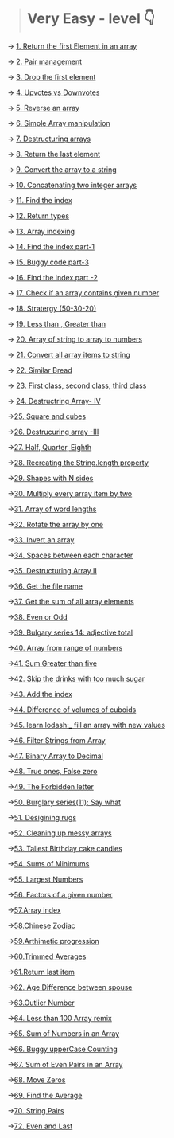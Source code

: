 > # Very Easy - level 👇

-> [1. Return the first Element in an array](./1.Return%20the%20first%20Element%20in%20an%20array.js)

-> [2. Pair management](./2.Pair%20management.js)

-> [3. Drop the first element](./3.Learn%20Lodash_.drop%2C%20Drop%20the%20First%20Elements%20of%20an%20Array.js)

-> [4. Upvotes vs Downvotes](./4.%20Upvotes%20vs%20Downvotes.js)

-> [5. Reverse an array](./5.%20Reverse%20an%20Array.js)

-> [6. Simple Array manipulation](./6.%20Simple%20Array%20Manipulation.js)

-> [7. Destructuring arrays](./7.Destructuring%20Arrays%201.js)

-> [8. Return the last element](./8.%20Return%20the%20last%20element%20in%20an%20array.js)

-> [9. Convert the array to a string](./9.%20Convert%20an%20array%20to%20a%20string.js)

-> [10. Concatenating two integer arrays](./10.%20Concatenating%20Two%20integer%20arrays.js)

-> [11. Find the index](./11.%20find%20the%20index.js)

-> [12. Return types](./12.%20Return%20Types.js)

-> [13. Array indexing](./13.%20Array%20Indexing.js)

-> [14. Find the index part-1](./14.%20Find%20the%20index(part%201).js)

-> [15. Buggy code part-3](./15.%20Buggy%20code(part%203).js)

-> [16. Find the index part -2](./16.%20Find%20the%20index%20(part%20%232).js)

-> [17. Check if an array contains given number](./17.%20Check%20if%20an%20array%20contains%20a%20given%20number.js)

-> [18. Stratergy (50-30-20)](./18.%20Strategy(50-30-20).js)

-> [19. Less than , Greater than](./19.Less%20than%2C%20Greater%20than.js)

-> [20. Array of  string to array to numbers](./20.Array%20of%20string%20to%20array%20to%20numbers.js)

-> [21. Convert all array items to string ](./21.Convert%20all%20array%20items%20to%20string.js)

-> [22. Similar Bread](./22.%20Similar%20Bread.js)

-> [23. First class, second class, third class](./23.First%20Class%2C%20Second%20class%2C%20and%20third%20class%20levers%20.js)

-> [24. Destructring Array- IV](./24.%20Destructuring%20arrays(iv)%20.js)


->[25. Square and cubes ](25.%20Squares%20and%20cubes.js)

->[26. Destrucuring array -III ](./26.%20Destructuring%20array%20III%20.js)

->[27. Half, Quarter, Eighth ](./27.Half%2C%20Quarter%20and%20Eighth.js)


->[28. Recreating the String.length property](./28.%20Recreating%20the%20String.length%20property.js)

->[29. Shapes with N sides](./29.Shapes%20with%20N%20sides.js)


->[30. Multiply every array item by two ](./30.%20Multiply%20every%20array%20item%20by%20two.js)

->[31. Array of word lengths](./31.%20Array%20of%20word%20Lengths.js)

->[32. Rotate the array by one](./32.%20Rotate%20the%20array%20by%20one.js)

->[33. Invert an array](./33.%20Invert%20an%20array.js)

->[34. Spaces between each character ](./34.%20Spaces%20between%20each%20Character.js)


->[35. Destructuring Array II ](./36.%20Destructuring%20Arrays%20II%20.js)

->[36. Get the file name ](./35.%20Get%20the%20file%20name.js)


->[37. Get the sum of all array elements](./37.%20Get%20the%20sum%20of%20all%20array%20elements.js)

->[38. Even or Odd](./39.Even%20or%20add.js)

->[39. Bulgary series 14: adjective total ](./38.%20Burglary%20series(14)%20adjectives%20total.js)


->[40. Array from range of numbers ](./40.%20Array%20from%20a%20range%20of%20numbers.js)

->[41. Sum Greater than five](./41.%20Sum%20Greater%20than%20five.js)

->[42. Skip the drinks with too much sugar](42.%20Skip%20the%20drinks%20with%20too%20much%20sugar.js)

->[43. Add the index](./43.%20Add%20the%20index.js)

->[44. Difference of volumes of cuboids](./41.%20Difference%20of%20volumesof%20cuboids.js)

->[45. learn lodash:_ fill an array with new values](./45.%20Learn%20lodash_%20fill%20an%20array%20with%20new%20values.js)

->[46. Filter Strings from Array ](./46.%20Filter%20Strings%20from%20Array.js)


->[47. Binary Array to Decimal](./47.%20Binary%20Array%20to%20Decimal.js)


->[48. True ones, False zero](./48.%20True%20ones%2CFalse%20Zeros.js)

->[49. The Forbidden letter](./49.%20The%20Forbidden%20letter.js)

->[50. Burglary series(11): Say what](./50.%20Burglary%20series(11)%20Say%20what.js)

->[51. Desigining  rugs](./51.%20Designing%20Rugs.js)

->[52. Cleaning up messy arrays ](./52.Cleaning%20up%20messy%20arrays.js)

->[53. Tallest Birthday cake candles ](./53.%20Tallest%20Birthday%20Cake%20Candles.js)

->[54. Sums of Minimums](./54.%20Sum%20of%20Minimums.js)

->[55. Largest Numbers](./55.%20Largest%20Numbers.js)

->[56. Factors of a given number](./56.%20Factors%20of%20a%20given%20Number.js)

->[57.Array index](./57.%20Array%20Index.js)

->[58.Chinese Zodiac](./58.%20Chinese%20Zodiac.js)

->[59.Arthimetic progression](./59.%20Arthimetic%20progression.js)

->[60.Trimmed Averages](./60.%20Trimmed%20Averages.js)

->[61.Return last item](./61.%20Return%20Last%20item.js)

->[62. Age Difference between spouse](./62.%20Age%20Difference%20Between%20Spouses.js)

->[63.Outlier Number](./63.Outlier%20Number.js)

->[64. Less than 100 Array remix](./64.Less%20than%20100%20Array%20remix.js)

->[65. Sum of Numbers in an Array](./65.Sum%20of%20Numbers%20in%20an%20array.js)

->[66. Buggy upperCase Counting](./66.%20Buggy%20Uppercase%20Counting.js)

->[67. Sum of Even Pairs in an Array](./67.%20Sum%20of%20Even%20Pairs%20in%20Array.js)

->[68. Move Zeros](./68.%20Move%20Zeroes.js)

->[69. Find the Average](./69.%20Find%20the%20Average%20of%20the%20Letters.js)

->[70. String Pairs](./70.%20String%20Pairs.js)

<!-- ->[71.Baseball Batting Average](./) -->

->[72. Even and Last](./72.%20Even%20and%20Last.js)